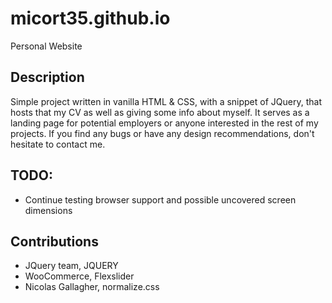 # micort35.github.io
Personal Website

## Description
Simple project written in vanilla HTML & CSS, with a snippet of JQuery, that hosts that my CV as well as giving some info about myself. It serves as a landing page for potential employers or anyone interested in the rest of my projects. If you find any bugs or have any design recommendations, don't hesitate to contact me.

## TODO:
* Continue testing browser support and possible uncovered screen dimensions

## Contributions
* JQuery team, JQUERY
* WooCommerce, Flexslider
* Nicolas Gallagher, normalize.css